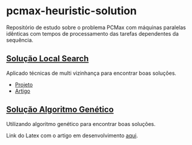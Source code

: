 # pcmax-heuristic-solution

Repositório de estudo sobre o problema PCMax com máquinas paralelas idênticas com tempos de processamento das tarefas dependentes da sequência.

## [Solução Local Search](local_search/)

Aplicado técnicas de multi vizinhança para encontrar boas soluções.

* [Projeto](local_search/)
* [Artigo](local_search/Artigo%20HM%20v9%20(4).pdf)

## [Solução Algoritmo Genético](genetico/)

Utilizando algoritmo genético para encontrar boas soluções.

Link do Latex com o artigo em desenvolvimento [aqui](https://www.overleaf.com/5332536166tbfygpjgdyzs).
